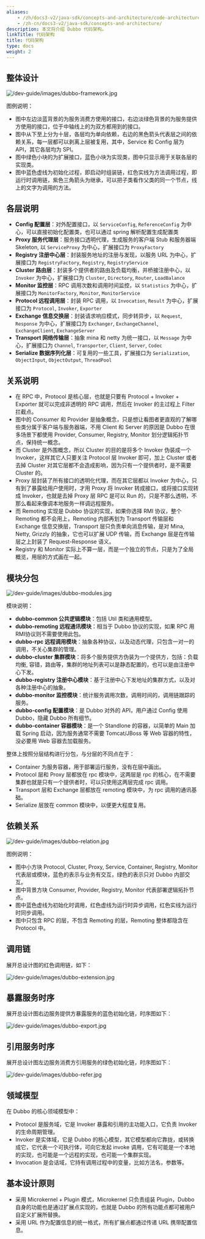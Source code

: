 ```yaml
---
aliases:
    - /zh/docs3-v2/java-sdk/concepts-and-architecture/code-architecture/
    - /zh-cn/docs3-v2/java-sdk/concepts-and-architecture/
description: 本文将介绍 Dubbo 代码架构。
linkTitle: 代码架构
title: 代码架构
type: docs
weight: 2
---
```







## 整体设计

![/dev-guide/images/dubbo-framework.jpg](/imgs/dev/dubbo-framework.jpg)

图例说明：

* 图中左边淡蓝背景的为服务消费方使用的接口，右边淡绿色背景的为服务提供方使用的接口，位于中轴线上的为双方都用到的接口。
* 图中从下至上分为十层，各层均为单向依赖，右边的黑色箭头代表层之间的依赖关系，每一层都可以剥离上层被复用，其中，Service 和 Config 层为 API，其它各层均为 SPI。
* 图中绿色小块的为扩展接口，蓝色小块为实现类，图中只显示用于关联各层的实现类。
* 图中蓝色虚线为初始化过程，即启动时组装链，红色实线为方法调用过程，即运行时调用链，紫色三角箭头为继承，可以把子类看作父类的同一个节点，线上的文字为调用的方法。

## 各层说明

* **Config 配置层**：对外配置接口，以 `ServiceConfig`, `ReferenceConfig` 为中心，可以直接初始化配置类，也可以通过 spring 解析配置生成配置类
* **Proxy 服务代理层**：服务接口透明代理，生成服务的客户端 Stub 和服务器端 Skeleton, 以 `ServiceProxy` 为中心，扩展接口为 `ProxyFactory`
* **Registry 注册中心层**：封装服务地址的注册与发现，以服务 URL 为中心，扩展接口为 `RegistryFactory`, `Registry`, `RegistryService`
* **Cluster 路由层**：封装多个提供者的路由及负载均衡，并桥接注册中心，以 `Invoker` 为中心，扩展接口为 `Cluster`, `Directory`, `Router`, `LoadBalance`
* **Monitor 监控层**：RPC 调用次数和调用时间监控，以 `Statistics` 为中心，扩展接口为 `MonitorFactory`, `Monitor`, `MonitorService`
* **Protocol 远程调用层**：封装 RPC 调用，以 `Invocation`, `Result` 为中心，扩展接口为 `Protocol`, `Invoker`, `Exporter`
* **Exchange 信息交换层**：封装请求响应模式，同步转异步，以 `Request`, `Response` 为中心，扩展接口为 `Exchanger`, `ExchangeChannel`, `ExchangeClient`, `ExchangeServer`
* **Transport 网络传输层**：抽象 mina 和 netty 为统一接口，以 `Message` 为中心，扩展接口为 `Channel`, `Transporter`, `Client`, `Server`, `Codec`
* **Serialize 数据序列化层**：可复用的一些工具，扩展接口为 `Serialization`, `ObjectInput`, `ObjectOutput`, `ThreadPool`

## 关系说明

* 在 RPC 中，Protocol 是核心层，也就是只要有 Protocol + Invoker + Exporter 就可以完成非透明的 RPC 调用，然后在 Invoker 的主过程上 Filter 拦截点。
* 图中的 Consumer 和 Provider 是抽象概念，只是想让看图者更直观的了解哪些类分属于客户端与服务器端，不用 Client 和 Server 的原因是 Dubbo 在很多场景下都使用 Provider, Consumer, Registry, Monitor 划分逻辑拓扑节点，保持统一概念。
* 而 Cluster 是外围概念，所以 Cluster 的目的是将多个 Invoker 伪装成一个 Invoker，这样其它人只要关注 Protocol 层 Invoker 即可，加上 Cluster 或者去掉 Cluster 对其它层都不会造成影响，因为只有一个提供者时，是不需要 Cluster 的。
* Proxy 层封装了所有接口的透明化代理，而在其它层都以 Invoker 为中心，只有到了暴露给用户使用时，才用 Proxy 将 Invoker 转成接口，或将接口实现转成 Invoker，也就是去掉 Proxy 层 RPC 是可以 Run 的，只是不那么透明，不那么看起来像调本地服务一样调远程服务。
* 而 Remoting 实现是 Dubbo 协议的实现，如果你选择 RMI 协议，整个 Remoting 都不会用上，Remoting 内部再划为 Transport 传输层和 Exchange 信息交换层，Transport 层只负责单向消息传输，是对 Mina, Netty, Grizzly 的抽象，它也可以扩展 UDP 传输，而 Exchange 层是在传输层之上封装了 Request-Response 语义。
* Registry 和 Monitor 实际上不算一层，而是一个独立的节点，只是为了全局概览，用层的方式画在一起。

## 模块分包

![/dev-guide/images/dubbo-modules.jpg](/imgs/dev/dubbo-modules.jpg)

模块说明：

* **dubbo-common 公共逻辑模块**：包括 Util 类和通用模型。
* **dubbo-remoting 远程通讯模块**：相当于 Dubbo 协议的实现，如果 RPC 用 RMI协议则不需要使用此包。
* **dubbo-rpc 远程调用模块**：抽象各种协议，以及动态代理，只包含一对一的调用，不关心集群的管理。
* **dubbo-cluster 集群模块**：将多个服务提供方伪装为一个提供方，包括：负载均衡, 容错，路由等，集群的地址列表可以是静态配置的，也可以是由注册中心下发。
* **dubbo-registry 注册中心模块**：基于注册中心下发地址的集群方式，以及对各种注册中心的抽象。
* **dubbo-monitor 监控模块**：统计服务调用次数，调用时间的，调用链跟踪的服务。
* **dubbo-config 配置模块**：是 Dubbo 对外的 API，用户通过 Config 使用Dubbo，隐藏 Dubbo 所有细节。
* **dubbo-container 容器模块**：是一个 Standlone 的容器，以简单的 Main 加载 Spring 启动，因为服务通常不需要 Tomcat/JBoss 等 Web 容器的特性，没必要用 Web 容器去加载服务。

整体上按照分层结构进行分包，与分层的不同点在于：

* Container 为服务容器，用于部署运行服务，没有在层中画出。
* Protocol 层和 Proxy 层都放在 rpc 模块中，这两层是 rpc 的核心，在不需要集群也就是只有一个提供者时，可以只使用这两层完成 rpc 调用。
* Transport 层和 Exchange 层都放在 remoting 模块中，为 rpc 调用的通讯基础。
* Serialize 层放在 common 模块中，以便更大程度复用。

## 依赖关系

![/dev-guide/images/dubbo-relation.jpg](/imgs/dev/dubbo-relation.jpg)

图例说明：

* 图中小方块 Protocol, Cluster, Proxy, Service, Container, Registry, Monitor 代表层或模块，蓝色的表示与业务有交互，绿色的表示只对 Dubbo 内部交互。
* 图中背景方块 Consumer, Provider, Registry, Monitor 代表部署逻辑拓扑节点。
* 图中蓝色虚线为初始化时调用，红色虚线为运行时异步调用，红色实线为运行时同步调用。
* 图中只包含 RPC 的层，不包含 Remoting 的层，Remoting 整体都隐含在 Protocol 中。

## 调用链

展开总设计图的红色调用链，如下：

![/dev-guide/images/dubbo-extension.jpg](/imgs/dev/dubbo-extension.jpg)

## 暴露服务时序

展开总设计图右边服务提供方暴露服务的蓝色初始化链，时序图如下：

![/dev-guide/images/dubbo-export.jpg](/imgs/dev/dubbo-export.jpg)

## 引用服务时序

展开总设计图左边服务消费方引用服务的绿色初始化链，时序图如下：

![/dev-guide/images/dubbo-refer.jpg](/imgs/dev/dubbo-refer.jpg)

## 领域模型

在 Dubbo 的核心领域模型中：

* Protocol 是服务域，它是 Invoker 暴露和引用的主功能入口，它负责 Invoker 的生命周期管理。
* Invoker 是实体域，它是 Dubbo 的核心模型，其它模型都向它靠拢，或转换成它，它代表一个可执行体，可向它发起 invoke 调用，它有可能是一个本地的实现，也可能是一个远程的实现，也可能一个集群实现。
* Invocation 是会话域，它持有调用过程中的变量，比如方法名，参数等。

## 基本设计原则

* 采用 Microkernel + Plugin 模式，Microkernel 只负责组装 Plugin，Dubbo 自身的功能也是通过扩展点实现的，也就是 Dubbo 的所有功能点都可被用户自定义扩展所替换。
* 采用 URL 作为配置信息的统一格式，所有扩展点都通过传递 URL 携带配置信息。